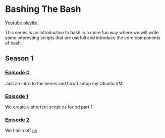 # Bashing The Bash

[Youtube playlist](https://www.youtube.com/watch?v=AK7QXBP4olE&list=PLnn9-6POoRYg1hL1Iqvli2JsLNi-ctGQD)


This series is an introduction to bash in a more fun way where we will write some interesting scripts that are usefull and introduce the core components of bash.


## Season 1
### [Episode 0](https://youtu.be/AK7QXBP4olE)
Just an intro to the series and how I setup my Ubuntu VM.
### [Episode 1]()
We create a shortcut script [cs](https://github.com/ArtiomSu/YouTube/tree/master/Bashing_The_Bash/cs) for cd part 1
### [Episode 2]()
We finish off [cs](https://github.com/ArtiomSu/YouTube/tree/master/Bashing_The_Bash/cs)

